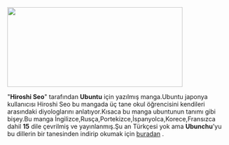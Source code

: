 <html><body><a href="http://doctormo.files.wordpress.com/2009/04/ubunchu-header.png?w=400&amp;h=183"><img title="Ubunchu" src="http://doctormo.files.wordpress.com/2009/04/ubunchu-header.png?w=400&amp;h=183" alt="" width="400" height="183"></a>

"<strong>Hiroshi Seo</strong>" tarafından <strong>Ubuntu</strong> için yazılmış manga.Ubuntu japonya kullanıcısı Hiroshi Seo bu mangada üç tane okul öğrencisini kendileri arasındaki diyologlarını anlatıyor.Kısaca bu manga ubuntunun tanımı gibi bişey.Bu manga İngilizce,Rusça,Portekizce,İspanyolca,Korece,Fransızca dahil <strong>15</strong> dile çevrilmiş ve yayınlanmış.Şu an Türkçesi yok ama <strong>Ubunchu</strong>'yu bu dillerin bir tanesinden indirip okumak için <a href="http://doctormo.wordpress.com/2009/04/02/ubunchu-the-ubuntu-manga-is-now-in-english/">buradan</a> .</body></html>